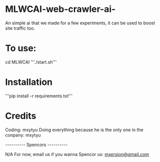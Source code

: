 # MLWCAI-web-crawler-ai-
An simple ai that we made for a few experiments, it can be used to boost site traffic too.

# To use:

cd  MLWCAI
'''./start.sh'''

# Installation

'''pip install -r requirements.txt'''

# Credits

Coding: mxytyu
Doing everything because he is the only one in the conpany: mxytyu

---------- Spencors ----------

N/A For now, email us if you wanna Spencor us: mxersion@gmail.com
